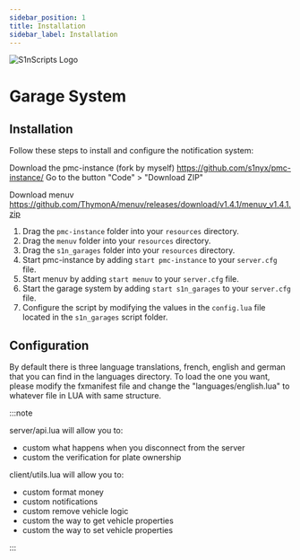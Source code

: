 ```yaml
---
sidebar_position: 1
title: Installation
sidebar_label: Installation
---
```


![S1nScripts Logo](https://forum.cfx.re/uploads/default/original/4X/6/c/7/6c73a9d63db911aa966b2c9085f4c55a76268db3.jpeg)

# Garage System 
## Installation

Follow these steps to install and configure the notification system:

Download the pmc-instance (fork by myself) https://github.com/s1nyx/pmc-instance/
Go to the button "Code" > "Download ZIP"

Download menuv https://github.com/ThymonA/menuv/releases/download/v1.4.1/menuv_v1.4.1.zip


1. Drag the `pmc-instance` folder into your `resources` directory.
2. Drag the `menuv` folder into your `resources` directory.
3. Drag the `s1n_garages` folder into your `resources` directory.
4. Start pmc-instance by adding `start pmc-instance` to your `server.cfg` file. 
5. Start menuv by adding `start menuv` to your `server.cfg` file.
6. Start the garage system by adding `start s1n_garages` to your `server.cfg` file.
7. Configure the script by modifying the values in the `config.lua` file located in the `s1n_garages` script folder.

## Configuration

By default there is three language translations, french, english and german that you can find in the languages directory.
To load the one you want, please modify the fxmanifest file and change the "languages/english.lua" to whatever file in LUA with same structure.

:::note

server/api.lua will allow you to:
- custom what happens when you disconnect from the server
- custom the verification for plate ownership

client/utils.lua will allow you to:
- custom format money
- custom notifications
- custom remove vehicle logic
- custom the way to get vehicle properties
- custom the way to set vehicle properties 

:::